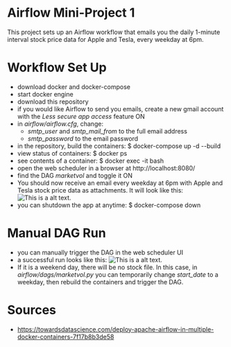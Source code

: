 # Airflow Mini-Project 1
This project sets up an Airflow workflow that emails you the daily 1-minute interval stock price data for Apple and Tesla, every weekday at 6pm.

# Workflow Set Up
* download docker and docker-compose
* start docker engine
* download this repository
* if you would like Airflow to send you emails, create a new gmail account with the *Less secure app access* feature ON
* in *airflow/airflow.cfg*, change:
    * *smtp_user* and *smtp_mail_from* to the full email address
    * *smtp_password* to the email password
* in the repository, build the containers: $ docker-compose up -d --build
* view status of containers: $ docker ps
* see contents of a container: $ docker exec -it <CONTAINER ID> bash
* open the web scheduler in a browser at http://localhost:8080/
* find the DAG *marketvol* and toggle it ON
* You should now receive an email every weekday at 6pm with Apple and Tesla stock price data as attachments. It will look like this: ![This is a alt text.](/images/image_emailAttachments.png "image_emailAttachments.png")
* you can shutdown the app at anytime: $ docker-compose down

# Manual DAG Run
* you can manually trigger the DAG in the web scheduler UI
* a successful run looks like this: ![This is a alt text.](/images/image_successfulRun.png "image_successfulRun.png")
* If it is a weekend day, there will be no stock file. In this case, in *airflow/dags/marketvol.py* you can temporarily change *start_date* to a weekday, then rebuild the containers and trigger the DAG.

# Sources
* https://towardsdatascience.com/deploy-apache-airflow-in-multiple-docker-containers-7f17b8b3de58